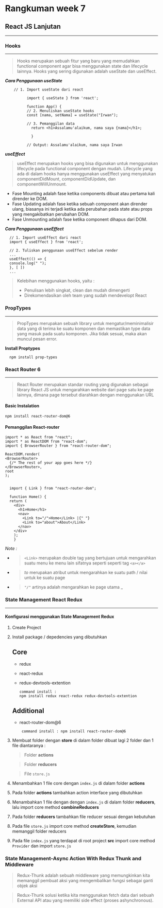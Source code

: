 # Rangkuman week 7

## **React JS Lanjutan**

---

### **Hooks**

---

> Hooks merupakan sebuah fitur yang baru yang memudahkan functional component agar bisa menggunakan state dan lifecycle lainnya. Hooks yang sering digunakan adalah useState dan useEffect.

**_Cara Penggunaan useState_**

        // 1. Import useState dari react

              import { useState } from 'react';

              function App() {
              // 2. Menuliskan useState hooks
              const [nama, setNama] = useState("Irwan");

              // 3. Pemanggilan data
                return <h1>Assalamu'alaikum, nama saya {nama}</h1>;

                }

              // Output: Assalamu'alaikum, nama saya Irwan

**_useEffect_**

> useEffect merupakan hooks yang bisa digunakan untuk menggunakan lifecycle pada functional component dengan mudah. Lifecycle yang ada di dalam hooks hanya menggunakan useEffect yang menyatukan componentDidMount, componentDidUpdate, dan componentWillUnmount.

- Fase Mounting adalah fase ketika components dibuat atau pertama kali dirender ke DOM.
- Fase Updating adalah fase ketika sebuah component akan dirender ulang, biasanya ini terjadi ketika ada perubahan pada state atau props yang mengakibatkan perubahan DOM.
- Fase Unmounting adalah fase ketika component dihapus dari DOM.

**_Cara Penggunaan useEffect_**

      // 1. Import useEffect dari react
      import { useEffect } from 'react';

      // 2. Tuliskan penggunaan useEffect sebelum render
      ...
      useEffect(() => {
      console.log(" ");
      }, [ ])
      ...

> Kelebihan menggunakan hooks, yaitu :
>
> - Penulisan lebih singkat, clean dan mudah dimengerti
> - Direkomendasikan oleh team yang sudah mendevelopt React

### **PropTypes**

---

> PropTypes merupakan sebuah library untuk mengatur/meminimalisir data yang di terima ke suatu komponen dan memastikan type data yang masuk pada suatu komponen. Jika tidak sesuai, maka akan muncul pesan error.

**Install Proptypes**

      npm install prop-types

### **React Router 6**

---

> React Router merupakan standar routing yang digunakan sebagai library React JS untuk mengarahkan website dari page satu ke page lainnya, dimana page tersebut diarahkan dengan menggunakan URL

#### **Basic Instalation**

    npm install react-router-dom@6

#### **Pemanggilan React-router**

    import * as React from "react";
    import * as ReactDOM from "react-dom";
    import { BrowserRouter } from "react-router-dom";

    ReactDOM.render(
    <BrowserRouter>
      {/* The rest of your app goes here */}
    </BrowserRouter>,
    root
    );


      import { Link } from "react-router-dom";

      function Home() {
      return (
        <div>
          <h1>Home</h1>
          <nav>
            <Link to="/">Home</Link> |{" "}
            <Link to="about">About</Link>
          </nav>
        </div>
        );
        }

_Note :_

- > `<Link>` merupakan double tag yang bertujuan untuk mengarahkan suatu menu ke menu lain sifatnya seperti seperti tag `<a></a>`

- > _to_ merupakan atribut untuk mengarahkan ke suatu path / nilai untuk ke suatu page

- > _`"/"`_ artinya adalah mengarahkan ke page utama \_

### **State Management React Redux**

---

#### **Konfigurasi menggunakan State Management Redux**

1.  Create Project
2.  Install package / depedencies yang dibutuhkan

    ## Core

    - redux
    - react-redux
    - redux-devtools-extention

          command install :
          npm install redux react-redux redux-devtools-extention

    ## Additional

    - react-router-dom@6

           command install : npm install react-router-dom@6

3.  Membuat folder dengan **store** di dalam folder dibuat lagi 2 folder dan 1 file diantaranya :

    > Folder **actions**

    > Folder **reducers**

    > File `store.js`

4.  Menambahkan 1 file core dengan `index.js` di dalam folder **actions**

5.  Pada folder **actions** tambahkan action interface yang dibutuhkan

6.  Menambahkan 1 file dengan dengan `index.js` di dalam folder **reducers**, lalu import core method **combineReducers**

7.  Pada folder **reducers** tambahkan file reducer sesuai dengan kebutuhan

8.  Pada file `store.js` import core method **createStore**, kemudian memanggil folder reducers

9.  Pada file `index.js` yang terdapat di root project **src** import core method `Provider` dan import `store.js`

### **State Management-Async Action With Redux Thunk and Middleware**

> Redux-Thunk adalah sebuah middleware yang memungkinkan kita memanggil pembuat aksi yang mengembalikan fungsi sebagai ganti objek aksi

> Redux-Thunk solusi ketika kita menggunakan fetch data dari sebuah External API atau yang memiliki side effect (proses ashynchronous).

